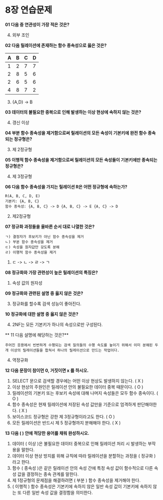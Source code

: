 # 8장 연습문제

**01 다음 중 연관성이 가장 적은 것은?**

4. 외부 조인

**02 다음 릴레이션에 존재하는 함수 종속성으로 옳은 것은?**

| A | B | C | D |
|---|---|---|---|
| 1 | 2 | 7 | 7 |
| 2 | 8 | 5 | 6 |
| 2 | 6 | 5 | 6 |
| 4 | 8 | 7 | 2 |

3. {A,D} -> B

**03 데이터의 불필요한 중복으로 인해 발생하는 이상 현상에 속하지 않는 것은?**

4. 갱신 이상

**04 부분 함수 종속성을 제거함으로써 릴레이션의 모든 속성이 기본키에 완전 함수 종속되는 정규형은?**

3. 제 2정규형

**05 이행적 함수 종속성을 제거함으로써 릴레이션의 모든 속성들이 기본키에만 종속되는 정규형은?**

4. 제 3정규형

**06 다음 함수 종속성을 가지는 릴레이션 R은 어떤 정규형에 속하는가?**

```
R(A, B, C, D, E)
기본키: {A, B, C}
함수 종속성: {A, B, C} -> D {A, B, C} -> E {A, C} -> D
```

2. 제2정규형

**07 정규화 과정들을 올바른 순서 대로 나열한 것은?**

```
ㄱ) 결정자가 후보키가 아닌 함수 종속성을 제거
ㄴ) 부분 함수 종속성을 제거
ㄷ) 속성을 원자값만 갖도록 분해
ㄹ) 이행적 함수 종속성을 제거
```

1. ㄷ -> ㄴ -> ㄹ -> ㄱ

**08 정규화와 가장 관련성이 높은 릴레이션의 특징은?**

1. 속성 값의 원자성

**09 정규화와 관련된 설명 중 옳지 않은 것은?**

3. 정규화를 할수록 검색 성능이 좋아진다.

**10 정규화에 대한 설명 중 옳지 않은 것은?**

4. 2NF는 모든 기본키가 하나의 속성으로만 구성된다.

** 11 다음 설명에 해당하는 것은?**

```
주어진 응용에서 빈번하게 수행되는 검색 질의들의 수행 속도를 높이기 위해서 이미 분해된 두 개 이상의 릴레이션들을 합쳐서 하나의 릴레이션으로 만드는 작업이다.
```

4. 역정규화

**12 다음 문장이 참이먼 0, 거짓이면 x 를 하시오.**

1. SELECT 문으로 검색할 경우에는 어떤 이상 현상도 발생하지 않는다. ( X )
2. 이상 현상의 주원인은 릴레이션 안의 불필요한 데이터 중복 때문이다. ( O )
3. 릴레이션의 기본키 또는 후보키 속성에 대해 나머지 속성들은 모두 함수 종속이다. ( O )
4. 함수 종속성은 현재 릴레이션에 저장된 속성 값만을 기준으로 엄격하게 판단해야한다. ( X )
5. 보이스코드 정규형은 강한 제 3정규형이라고도 한다. ( O )
6. 모든 릴레이션은 반드시 제 5 정규형까지 분해해야 한다. ( X )

**13 다음 ( ) 안에 적당한 용어를 채워 완성하시오.**

1. 데이터 ( 이상 )은 불필요한 데이터 중복으로 인해 릴레이션 처리 시 발생하는 부작용을 말한다.
2. 데이터 이상 현상 방지를 위해 규칙에 따라 릴레이션을 분할하는 과정을 ( 정규화 )라고 한다.
3. 함수 ( 종속성 )은 같은 릴레이션 안의 속성 간에 특정 속성 값이 함수적으로 다른 속성 값을 결정하는 종속 관계를 말한다.
4. 제 1정규형의 문제점을 해결하려면 ( 부분 ) 함수 종속성을 제거해야 한다.
5. ( 이행적 ) 함수 종속성은 기본키에 속하지 않은 일반 속성 값이 기본키에 속하지 않는 또 다른 일반 속성 값을 결정함을 의미한다.
